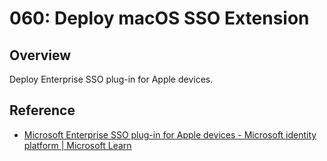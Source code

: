 # 060: Deploy macOS SSO Extension

## Overview

Deploy Enterprise SSO plug-in for Apple devices.

## Reference

* [Microsoft Enterprise SSO plug-in for Apple devices - Microsoft identity platform | Microsoft Learn](https://learn.microsoft.com/en-us/entra/identity-platform/apple-sso-plugin)
